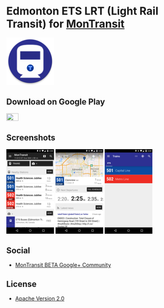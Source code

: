 # Edmonton ETS LRT (Light Rail Transit) for [MonTransit](https://github.com/mtransitapps/mtransit-for-android)

<img width="25%" height="25%" src="https://raw.githubusercontent.com/mtransitapps/ca-edmonton-ets-train-android/master/pub/hi-res-app-icon.png"/>

## Download on Google Play

<a href="https://play.google.com/store/apps/details?id=org.mtransit.android.ca_edmonton_ets_train"><img width="25%" height="25%" src="https://play.google.com/intl/en_us/badges/images/apps/en-play-badge.png"/></a>

## Screenshots

<img width="25%" height="25%" src="https://raw.githubusercontent.com/mtransitapps/ca-edmonton-ets-train-android/master/pub/screenshot-phone-1.png"/>
<img width="25%" height="25%" src="https://raw.githubusercontent.com/mtransitapps/ca-edmonton-ets-train-android/master/pub/screenshot-phone-2.png"/>
<img width="25%" height="25%" src="https://raw.githubusercontent.com/mtransitapps/ca-edmonton-ets-train-android/master/pub/screenshot-phone-3.png"/>

## Social

* [MonTransit BETA Google+ Community](https://plus.google.com/communities/111796337224469270605)

## License

* [Apache Version 2.0](http://www.apache.org/licenses/LICENSE-2.0.html)
